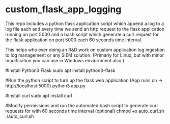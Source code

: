# custom_flask_app_logging

This repo includes a python flask application script which append a log to a log file each and every time we send an http request to the flask application running on port 5000 and a bash script which generate a curl request for the flask application on port 5000 each 60 seconds time interval.

This helps who ever doing an R&D work on custom application log ingestion to log management or any SIEM solution. (Primariy for Linux, but with minor modification you can use in Windows enviornment also.)

#Install Python3 Flask
  sudo apt install python3-flask

#Run the python script to turn up the flask web application (App runs on -> http://localhost:5000)
  python3 app.py

#Install curl
  sudo apt install curl

#Modify permissions and run the automated bash script to generate curl requests for with 60 seconds time interval (optional)
  chmod +x auto_curl.sh
  ./auto_curl.sh
